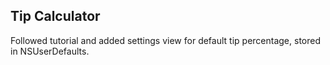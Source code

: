 ## Tip Calculator

Followed tutorial and added settings view for default tip percentage, stored in NSUserDefaults.
